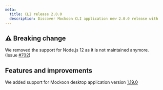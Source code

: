```yaml
---
meta:
  title: CLI release 2.0.0
  description: Discover Mockoon CLI application new 2.0.0 release with Node.js 12 end of support and new features (support for Desktop v1.19.0)
---
```


## ⚠️ Breaking change

We removed the support for Node.js 12 as it is not maintained anymore. (Issue [#702](https://github.com/mockoon/mockoon/issues/702))

## Features and improvements

We added support for Mockoon desktop application version [1.19.0](/releases/desktop/1.19.0/)
